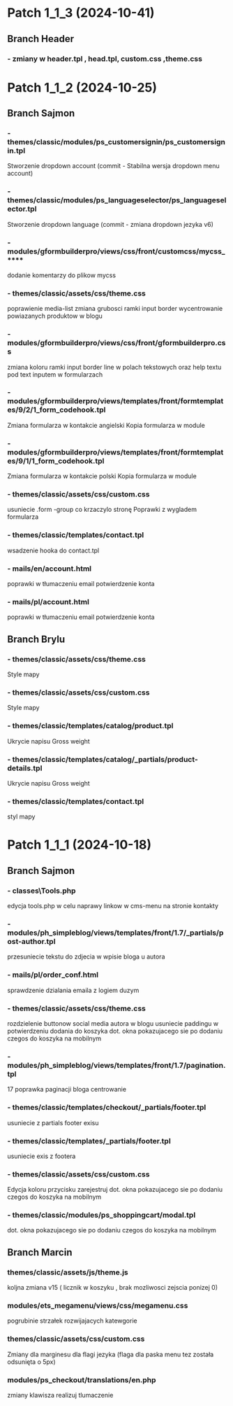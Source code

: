 # Patch 1_1_3 (2024-10-41)
## Branch Header
### - zmiany w header.tpl , head.tpl, custom.css ,theme.css


# Patch 1_1_2 (2024-10-25)
## Branch Sajmon
### - themes/classic/modules/ps_customersignin/ps_customersignin.tpl
Stworzenie dropdown account (commit - Stabilna wersja dropdown menu account)
### - themes/classic/modules/ps_languageselector/ps_languageselector.tpl
Stworzenie dropdown language (commit - zmiana dropdown jezyka v6)
### - modules/gformbuilderpro/views/css/front/customcss/mycss_****
dodanie komentarzy do plikow mycss
### - themes/classic/assets/css/theme.css
poprawienie media-list
zmiana grubosci ramki input border
wycentrowanie powiazanych produktow w blogu
### - modules/gformbuilderpro/views/css/front/gformbuilderpro.css
zmiana koloru ramki input border line w polach tekstowych oraz help textu pod text inputem w formularzach
### - modules/gformbuilderpro/views/templates/front/formtemplates/9/2/1_form_codehook.tpl
Zmiana formularza w kontakcie angielski
Kopia formularza w module
### - modules/gformbuilderpro/views/templates/front/formtemplates/9/1/1_form_codehook.tpl
Zmiana formularza w kontakcie polski
Kopia formularza w module
### - themes/classic/assets/css/custom.css
usuniecie .form -group co krzaczylo stronę
Poprawki z wygladem formularza
### - themes/classic/templates/contact.tpl
wsadzenie hooka do contact.tpl
### - mails/en/account.html
poprawki w tłumaczeniu email potwierdzenie konta
### - mails/pl/account.html
poprawki w tłumaczeniu email potwierdzenie konta

## Branch Brylu
### - themes/classic/assets/css/theme.css
Style mapy
### - themes/classic/assets/css/custom.css
Style mapy
### - themes/classic/templates/catalog/product.tpl
Ukrycie napisu Gross weight
### - themes/classic/templates/catalog/_partials/product-details.tpl
Ukrycie napisu Gross weight
### - themes/classic/templates/contact.tpl
styl mapy


# Patch 1_1_1 (2024-10-18)
## Branch Sajmon
### - classes\Tools.php
edycja tools.php w celu naprawy linkow w cms-menu na stronie kontakty
### - modules/ph_simpleblog/views/templates/front/1.7/_partials/post-author.tpl
przesuniecie tekstu do zdjecia w wpisie bloga u autora
### - mails/pl/order_conf.html
sprawdzenie dzialania emaila z logiem duzym
### - themes/classic/assets/css/theme.css
rozdzielenie buttonow social media autora w blogu
usuniecie paddingu w potwierdzeniu dodania do koszyka
dot. okna pokazujacego sie po dodaniu czegos do koszyka na mobilnym
### - modules/ph_simpleblog/views/templates/front/1.7/pagination.tpl
17 poprawka paginacji bloga centrowanie
### - themes/classic/templates/checkout/_partials/footer.tpl
usuniecie z partials footer exisu
### - themes/classic/templates/_partials/footer.tpl
usuniecie exis z footera
### - themes/classic/assets/css/custom.css
Edycja koloru przycisku zarejestruj
dot. okna pokazujacego sie po dodaniu czegos do koszyka na mobilnym
### - themes/classic/modules/ps_shoppingcart/modal.tpl
dot. okna pokazujacego sie po dodaniu czegos do koszyka na mobilnym

## Branch Marcin
### themes/classic/assets/js/theme.js
koljna zmiana v15 ( licznik w koszyku , brak mozliwosci zejscia ponizej 0)
### modules/ets_megamenu/views/css/megamenu.css
pogrubinie strzałek rozwijajacych katewgorie
### themes/classic/assets/css/custom.css
Zmiany dla marginesu dla flagi jezyka (flaga dla paska menu tez została odsunięta o 5px)
### modules/ps_checkout/translations/en.php
zmiany klawisza realizuj tlumaczenie

